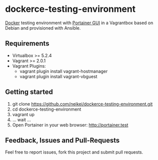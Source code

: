 # dockerce-testing-environment

[Docker](https://www.docker.com/) testing environment with [Portainer GUI](https://portainer.io/) in a Vagrantbox based on Debian and provisioned with Ansible.

## Requirements

- Virtualbox >= 5.2.4
- Vagrant >= 2.0.1
- Vagrant Plugins:
  - vagrant plugin install vagrant-hostmanager
  - vagrant plugin install vagrant-vbguest

## Getting started

1. git clone https://github.com/neikei/dockerce-testing-environment.git
2. cd dockerce-testing-environment
3. vagrant up
4. ... wait ...
5. Open Portainer in your web browser: http://portainer.test

## Feedback, Issues and Pull-Requests

Feel free to report issues, fork this project and submit pull requests.